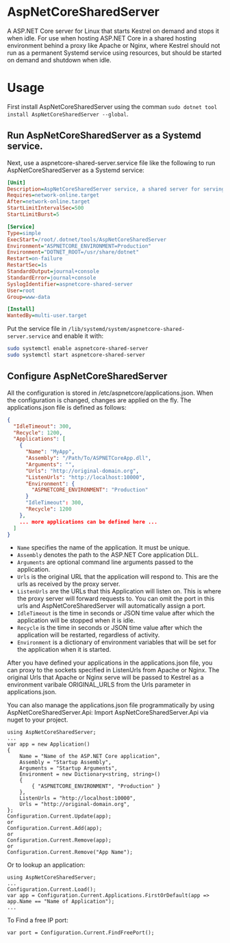 # AspNetCoreSharedServer
A ASP.NET Core server for Linux that starts Kestrel on demand and stops it when idle. For use when hosting
ASP.NET Core in a shared hosting environment behind a proxy like Apache or Nginx, where Kestrel should not 
run as a permanent Systemd service using resources, but should be started on demand and shutdown when idle. 

# Usage
First install AspNetCoreSharedServer using the comman `sudo dotnet tool install AspNetCoreSharedServer --global`.

## Run AspNetCoreSharedServer as a Systemd service.
Next, use a aspnetcore-shared-server.service file like the following to run AspNetCoreSharedServer as a Systemd service:
```ini
[Unit]
Description=AspNetCoreSharedServer service, a shared server for serving ASP.NET Core applications over a proxy.
Requires=network-online.target
After=network-online.target
StartLimitIntervalSec=500
StartLimitBurst=5

[Service]
Type=simple
ExecStart=/root/.dotnet/tools/AspNetCoreSharedServer
Environment="ASPNETCORE_ENVIRONMENT=Production"
Environment="DOTNET_ROOT=/usr/share/dotnet"
Restart=on-failure
RestartSec=1s
StandardOutput=journal+console
StandardError=journal+console
SyslogIdentifier=aspnetcore-shared-server
User=root
Group=www-data

[Install]
WantedBy=multi-user.target
```

Put the service file in `/lib/systemd/system/aspnetcore-shared-server.service` and enable it with:
```bash
sudo systemctl enable aspnetcore-shared-server
sudo systemctl start aspnetcore-shared-server
```

## Configure AspNetCoreSharedServer
All the configuration is stored in /etc/aspnetcore/applications.json.
When the configuration is changed, changes are applied on the fly. The applications.json file is defined as follows:
```json
{
  "IdleTimeout": 300,
  "Recycle": 1200,
  "Applications": [
    {
      "Name": "MyApp",
      "Assembly": "/Path/To/ASPNETCoreApp.dll",
      "Arguments": "",
      "Urls": "http://original-domain.org",
      "ListenUrls": "http://localhost:10000",
      "Environment": {
        "ASPNETCORE_ENVIRONMENT": "Production"
      }
      "IdleTimeout": 300,
      "Recycle": 1200
    }, 
    ... more applications can be defined here ...
  ]
}
```
- `Name` specifies the name of the application. It must be unique.
- `Assembly` denotes the path to the ASP.NET Core application DLL.
- `Arguments` are optional command line arguments passed to the application.
- `Urls` is the original URL that the application will respond to. This are the urls as received by the proxy server.
- `ListenUrls` are the URLs that this Application will listen on. This is where the proxy server will forward requests to.
  You can omit the port in this urls and AspNetCoreSharedServer will automatically assign a port.
- `IdleTimeout` is the time in seconds or JSON time value after which the application will be stopped when it is idle.
- `Recycle` is the time in seconds or JSON time value after which the application will be restarted, regardless of activity.
- `Environment` is a dictionary of environment variables that will be set for the application when it is started.

After you have defined your applications in the applications.json file, you can proxy to the sockets specified in ListenUrls 
from Apache or Nginx. The original Urls that Apache or Nginx serve will be passed to Kestrel as a environment varibale
ORIGINAL_URLS from the Urls parameter in applications.json.

You can also manage the applications.json file programmatically by using AspNetCoreSharedServer.Api:
Import AspNetCoreSharedServer.Api via nuget to your project.

```
using AspNetCoreSharedServer;
...
var app = new Application()
{
	Name = "Name of the ASP.NET Core application",
	Assembly = "Startup Assembly",
	Arguments = "Startup Arguments",
	Environment = new Dictionary<string, string>()
	{
		{ "ASPNETCORE_ENVIRONMENT", "Production" }
	},
	ListenUrls = "http://localhost:10000",
	Urls = "http://original-domain.org",
};
Configuration.Current.Update(app);
or
Configuration.Current.Add(app);
or
Configuration.Current.Remove(app);
or
Configuration.Current.Remove("App Name");
```

Or to lookup an application:

```
using AspNetCoreSharedServer;
...
Configuration.Current.Load();
var app = Configuration.Current.Applications.FirstOrDefault(app => app.Name == "Name of Application");
...
```

To Find a free IP port:
```
var port = Configuration.Current.FindFreePort();
```